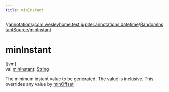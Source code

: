 ```yaml
---
title: minInstant
---
```

//[annotations](../../../index.html)/[com.wesleyhome.test.jupiter.annotations.datetime](../index.html)/[RandomInstantSource](index.html)/[minInstant](min-instant.html)



# minInstant



[jvm]\
val [minInstant](min-instant.html): [String](https://kotlinlang.org/api/latest/jvm/stdlib/kotlin/-string/index.html)



The minimum instant value to be generated. The value is inclusive. This overrides any value by [minOffset](min-offset.html)




